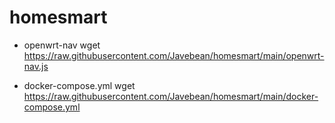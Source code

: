 # homesmart

- openwrt-nav
wget https://raw.githubusercontent.com/Javebean/homesmart/main/openwrt-nav.js

- docker-compose.yml
wget https://raw.githubusercontent.com/Javebean/homesmart/main/docker-compose.yml